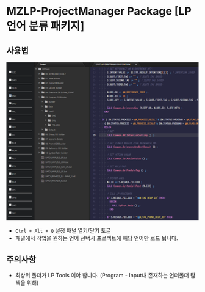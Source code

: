 # MZLP-ProjectManager Package [LP 언어 분류 패키지]

## 사용법
![스크린샷](https://github.com/jusung21c/mzlp-projectmanager/raw/master/images/1.png)
* `Ctrl + Alt + Q` 설정 패널 열기/닫기 토글
* 패널에서 작업을 원하는 언어 선택시 프로젝트에 해당 언어만 로드 됩니다.

## 주의사항
* 최상위 폴더가 LP Tools 여야 합니다. (Program - Input내 존재하는 언더폴더 탐색을 위해)
